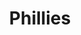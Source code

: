 ---
pid: lla26
title: Phillies
location_transcription: Philadelphia
coordinates: "[-75.177651654214, 39.931364378643]"
zipcode: NJ08029
gen_neighborhood: 
neighborhood: 
outside_phl: Glendora NJ
age: '9'
age_range: 6-13
instagram: 
image_file_name: lla_26.jpg
proposal_transcription: 
topic: Sports
topic_summary: '0'
type: Concrete
keywords_other: Phillies
credit: David James Juliano
image_labels: 
twitter: 
facebook: 
permalink: "/monuments/lla26/"
layout: item-page
---